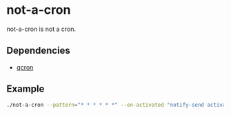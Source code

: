 # not-a-cron

not-a-cron is not a cron.

## Dependencies

- [qcron](https://github.com/b4ck5p4c3/qcron)

## Example

```sh
./not-a-cron --pattern="* * * * * *" --on-activated "notify-send activated"
```
